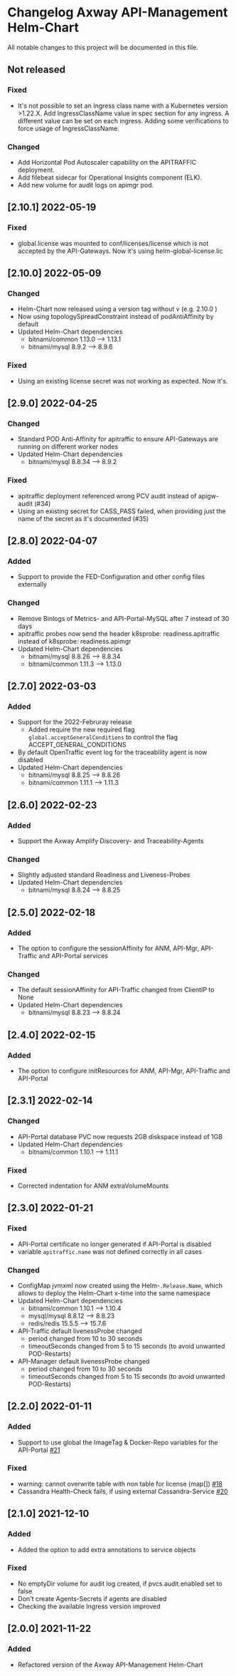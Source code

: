 # Changelog Axway API-Management Helm-Chart

All notable changes to this project will be documented in this file.

## Not released
### Fixed
- It's not possible to set an Ingress class name with a Kubernetes version >1.22.X. Add IngressClassName value in spec section for any ingress. A different value can be set on each ingress. Adding some verifications to force usage of IngressClassName.

### Changed
- Add Horizontal Pod Autoscaler capability on the APITRAFFIC deployment.
- Add filebeat sidecar for Operational Insights component (ELK).
- Add new volume for audit logs on apimgr pod.


## [2.10.1] 2022-05-19
### Fixed
- global.license was mounted to conf/licenses/license which is not accepted by the API-Gateways. Now it's using helm-global-license.lic

## [2.10.0] 2022-05-09
### Changed
- Helm-Chart now released using a version tag without v (e.g. 2.10.0 )
- Now using topologySpreadConstraint instead of podAntiAffinity by default
- Updated Helm-Chart dependencies
  - bitnami/common 1.13.0 --> 1.13.1
  - bitnami/mysql 8.9.2 --> 8.9.6

### Fixed
- Using an existing license secret was not working as expected. Now it's.

## [2.9.0] 2022-04-25

### Changed
- Standard POD Anti-Affinity for apitraffic to ensure API-Gateways are running on different worker nodes
- Updated Helm-Chart dependencies
  - bitnami/mysql 8.8.34 --> 8.9.2

### Fixed
- apitraffic deployment referenced wrong PCV audit instead of apigw-audit (#34)
- Using an existing secret for CASS_PASS failed, when providing just the name of the secret as it's documented (#35)

## [2.8.0] 2022-04-07

### Added
- Support to provide the FED-Configuration and other config files externally

### Changed
- Remove Binlogs of Metrics- and API-Portal-MySQL after 7 instead of 30 days
- apitraffic probes now send the header k8sprobe: readiness.apitraffic instead of k8sprobe: readiness.apimgr
- Updated Helm-Chart dependencies
  - bitnami/mysql 8.8.26 --> 8.8.34
  - bitnami/common 1.11.3 --> 1.13.0

## [2.7.0] 2022-03-03

### Added
- Support for the 2022-Februray release
  - Added require the new required flag `global.acceptGeneralConditions` to control the flag ACCEPT_GENERAL_CONDITIONS
- By default OpenTraffic event log for the traceability agent is now disabled
- Updated Helm-Chart dependencies
  - bitnami/mysql 8.8.25 --> 8.8.26
  - bitnami/common 1.11.1 --> 1.11.3

## [2.6.0] 2022-02-23

### Added
- Support the Axway Amplify Discovery- and Traceability-Agents

### Changed
- Slightly adjusted standard Readiness and Liveness-Probes
- Updated Helm-Chart dependencies
  - bitnami/mysql 8.8.24 --> 8.8.25

## [2.5.0] 2022-02-18

### Added
- The option to configure the sessionAffinity for ANM, API-Mgr, API-Traffic and API-Portal services

### Changed
- The default sessionAffinity for API-Traffic changed from ClientIP to None
- Updated Helm-Chart dependencies
  - bitnami/mysql 8.8.23 --> 8.8.24

## [2.4.0] 2022-02-15

### Added
- The option to configure initResources for ANM, API-Mgr, API-Traffic and API-Portal

## [2.3.1] 2022-02-14

### Changed
- API-Portal database PVC now requests 2GB diskspace instead of 1GB
- Updated Helm-Chart dependencies
  - bitnami/common 1.10.1 --> 1.11.1

### Fixed
- Corrected indentation for ANM extraVolumeMounts

## [2.3.0] 2022-01-21

### Fixed
- API-Portal certificate no longer generated if API-Portal is disabled
- variable `apitraffic.name` was not defined correctly in all cases

### Changed
- ConfigMap jvmxml now created using the Helm-`.Release.Name`, which allows to deploy the Helm-Chart x-time into the same namespace
- Updated Helm-Chart dependencies
  - bitnami/common 1.10.1 --> 1.10.4
  - mysql/mysql 8.8.12 --> 8.8.23
  - redis/redis 15.5.5 --> 15.7.6
- API-Traffic default livenessProbe changed 
  - period changed from 10 to 30 seconds
  - timeoutSeconds changed from 5 to 15 seconds (to avoid unwanted POD-Restarts)
- API-Manager default livenessProbe changed
  - period changed from 10 to 30 seconds
  - timeoutSeconds changed from 5 to 15 seconds (to avoid unwanted POD-Restarts)

## [2.2.0] 2022-01-11

### Added
- Support to use global the ImageTag & Docker-Repo variables for the API-Portal [#21](https://github.com/Axway/Cloud-Automation/issues/21)

### Fixed
- warning: cannot overwrite table with non table for license (map[]) [#18](https://github.com/Axway/Cloud-Automation/issues/18)
- Cassandra Health-Check fails, if using external Cassandra-Service [#20](https://github.com/Axway/Cloud-Automation/issues/20)

## [2.1.0] 2021-12-10
### Added
- Added the option to add extra annotations to service objects

### Fixed
- No emptyDir volume for audit log created, if pvcs.audit.enabled set to false
- Don't create Agents-Secrets if agents are disabled
- Checking the available Ingress version improved

## [2.0.0] 2021-11-22
### Added
- Refactored version of the Axway API-Management Helm-Chart
